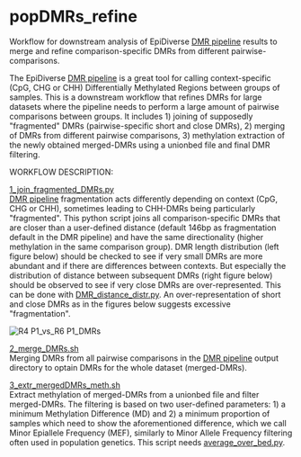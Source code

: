 # popDMRs_refine
Workflow for downstream analysis of EpiDiverse [DMR pipeline](https://github.com/EpiDiverse/dmr) results to merge and refine comparison-specific DMRs from different pairwise-comparisons.

The EpiDiverse [DMR pipeline](https://github.com/EpiDiverse/dmr) is a great tool for calling context-specific (CpG, CHG or CHH) Differentially Methylated Regions between groups of samples. This is a downstream workflow that refines DMRs for large datasets where the pipeline needs to perform a large amount of pairwise comparisons between groups. It includes 1) joining of supposedly "fragmented" DMRs (pairwise-specific short and close DMRs), 2) merging of DMRs from different pairwise comparisons, 3) methylation extraction of the newly obtained merged-DMRs using a unionbed file and final DMR filtering.

WORKFLOW DESCRIPTION: <br/>

[1_join_fragmented_DMRs.py](https://github.com/Dario-Galanti/popDMRs_refine/blob/main/1_join_fragmented_DMRs.py) <br/>
[DMR pipeline](https://github.com/EpiDiverse/dmr) fragmentation acts differently depending on context (CpG, CHG or CHH), sometimes leading to CHH-DMRs being particularly "fragmented". This python script joins all comparison-specific DMRs that are closer than a user-defined distance (default 146bp as fragmentation default in the DMR pipeline) and have the same directionality (higher methylation in the same comparison group). 
DMR length distribution (left figure below) should be checked to see if very small DMRs are more abundant and if there are differences between contexts. But especially the distribution of distance between subsequent DMRs (right figure below) should be observed to see if very close DMRs are over-represented. This can be done with [DMR_distance_distr.py](https://github.com/Dario-Galanti/popDMRs_refine/blob/main/DMR_distance_distr.py).
An over-representation of short and close DMRs as in the figures below suggests excessive "fragmentation".

![R4 P1_vs_R6 P1_DMRs](https://user-images.githubusercontent.com/58292612/145979875-56fef1a6-0a22-4052-a30e-25dff89f8cc8.JPG)



[2_merge_DMRs.sh](https://github.com/Dario-Galanti/popDMRs_refine/blob/main/2_merge_DMRs.sh) <br/>
Merging DMRs from all pairwise comparisons in the [DMR pipeline](https://github.com/EpiDiverse/dmr) output directory to optain DMRs for the whole dataset (merged-DMRs).

[3_extr_mergedDMRs_meth.sh](https://github.com/Dario-Galanti/popDMRs_refine/blob/main/3_extr_mergedDMRs_meth.sh) <br/>
Extract methylation of merged-DMRs from a unionbed file and filter merged-DMRs. The filtering is based on two user-defined parameters: 1) a minimum Methylation Difference (MD) and 2) a minimum proportion of samples which need to show the aforementioned difference, which we call Minor Epiallele Frequency (MEF), similarly to Minor Allele Frequency filtering often used in population genetics.
This script needs [average_over_bed.py](https://github.com/Dario-Galanti/WGBS_downstream/blob/main/region_meth/average_over_bed.py).

